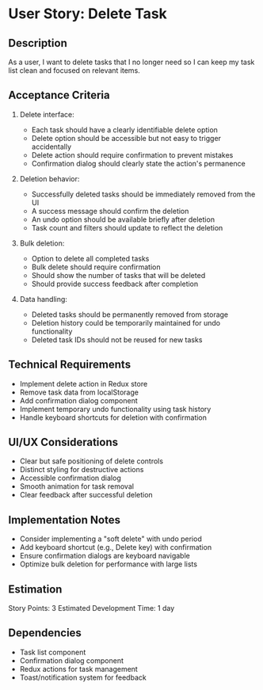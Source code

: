 # User Story: Delete Task

## Description
As a user, I want to delete tasks that I no longer need so I can keep my task list clean and focused on relevant items.

## Acceptance Criteria
1. Delete interface:
   - Each task should have a clearly identifiable delete option
   - Delete option should be accessible but not easy to trigger accidentally
   - Delete action should require confirmation to prevent mistakes
   - Confirmation dialog should clearly state the action's permanence

2. Deletion behavior:
   - Successfully deleted tasks should be immediately removed from the UI
   - A success message should confirm the deletion
   - An undo option should be available briefly after deletion
   - Task count and filters should update to reflect the deletion

3. Bulk deletion:
   - Option to delete all completed tasks
   - Bulk delete should require confirmation
   - Should show the number of tasks that will be deleted
   - Should provide success feedback after completion

4. Data handling:
   - Deleted tasks should be permanently removed from storage
   - Deletion history could be temporarily maintained for undo functionality
   - Deleted task IDs should not be reused for new tasks

## Technical Requirements
- Implement delete action in Redux store
- Remove task data from localStorage
- Add confirmation dialog component
- Implement temporary undo functionality using task history
- Handle keyboard shortcuts for deletion with confirmation

## UI/UX Considerations
- Clear but safe positioning of delete controls
- Distinct styling for destructive actions
- Accessible confirmation dialog
- Smooth animation for task removal
- Clear feedback after successful deletion

## Implementation Notes
- Consider implementing a "soft delete" with undo period
- Add keyboard shortcut (e.g., Delete key) with confirmation
- Ensure confirmation dialogs are keyboard navigable
- Optimize bulk deletion for performance with large lists

## Estimation
Story Points: 3
Estimated Development Time: 1 day

## Dependencies
- Task list component
- Confirmation dialog component
- Redux actions for task management
- Toast/notification system for feedback